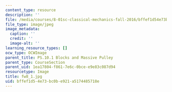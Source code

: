 ```yaml
---
content_type: resource
description: ''
file: /media/courses/8-01sc-classical-mechanics-fall-2016/bffef1d54e73bc0be921a5174485718e_fw8_1.jpg
file_type: image/jpeg
image_metadata:
  caption: ''
  credit: ''
  image-alt: ''
learning_resource_types: []
ocw_type: OCWImage
parent_title: PS.10.1 Blocks and Massive Pulley
parent_type: CourseSection
parent_uid: 1ea17804-f861-7e6c-0bce-e9e83c087d94
resourcetype: Image
title: fw8_1.jpg
uid: bffef1d5-4e73-bc0b-e921-a5174485718e
---
```

